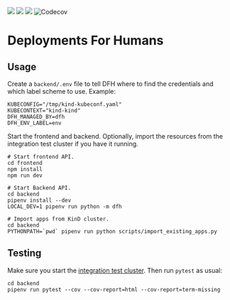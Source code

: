 [![](https://img.shields.io/badge/license-Apache%202-blue.svg)]()
[![](https://img.shields.io/badge/python-3.12-blue.svg)]()
[![](https://github.com/olitheolix/dfh/workflows/build/badge.svg)]()
![Codecov](https://img.shields.io/codecov/c/github/olitheolix/dfh)



# Deployments For Humans

## Usage
Create a `backend/.env` file to tell DFH where to find the credentials and
which label scheme to use. Example:

    KUBECONFIG="/tmp/kind-kubeconf.yaml"
    KUBECONTEXT="kind-kind"
    DFH_MANAGED_BY=dfh
    DFH_ENV_LABEL=env


Start the frontend and backend. Optionally, import the resources from the
integration test cluster if you have it running.

    # Start frontend API.
    cd frontend
    npm install
    npm run dev

    # Start Backend API.
    cd backend
    pipenv install --dev
    LOCAL_DEV=1 pipenv run python -m dfh

    # Import apps from KinD cluster.
    cd backend
    PYTHONPATH=`pwd` pipenv run python scripts/import_existing_apps.py

## Testing
Make sure you start the [integration test cluster](integration-test-cluster/). Then run `pytest` as usual:

    cd backend
    pipenv run pytest --cov --cov-report=html --cov-report=term-missing
